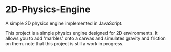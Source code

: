 # 2D-Physics-Engine
A simple 2D physics engine implemented in JavaScript.

This project is a simple physics engine designed for 2D environments. It allows you to add 'marbles' onto a canvas and simulates gravity and friction on them. note that this project is still a work in progress.